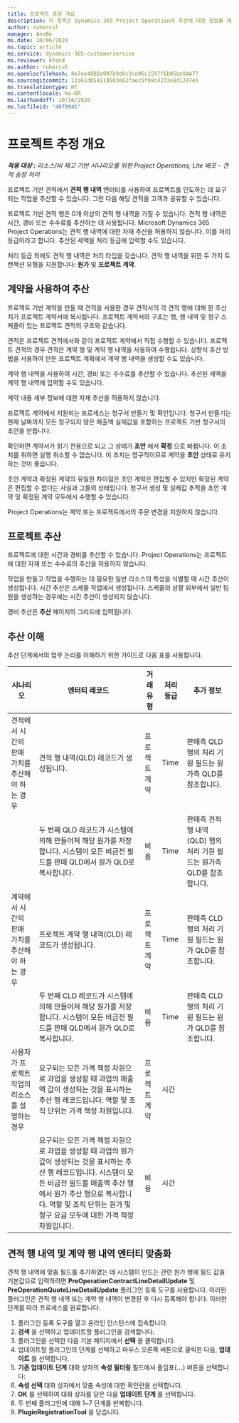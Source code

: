 ```yaml
---
title: 프로젝트 추정 개요
description: 이 항목은 Dynamics 365 Project Operation의 추산에 대한 정보를 제공합니다.
author: ruhercul
manager: AnnBe
ms.date: 10/06/2020
ms.topic: article
ms.service: dynamics-365-customerservice
ms.reviewer: kfend
ms.author: ruhercul
ms.openlocfilehash: 8e7ee4888a907b9d8c3ce06c1597f6b05be84477
ms.sourcegitcommit: 11a61db54119503e82faec5f99c4273e8d1247e5
ms.translationtype: HT
ms.contentlocale: ko-KR
ms.lasthandoff: 10/16/2020
ms.locfileid: "4079941"
---
```

# <a name="estimate-projects-overview"></a>프로젝트 추정 개요

_**적용 대상 :** 리소스/비 재고 기반 시나리오를 위한 Project Operations, Lite 배포 - 견적 송장 처리_

프로젝트 기반 견적에서 **견적 행 내역** 엔터티를 사용하여 프로젝트를 인도하는 데 요구되는 작업을 추산할 수 있습니다. 그런 다음 해당 견적을 고객과 공유할 수 있습니다.

프로젝트 기반 견적 행은 0개 이상의 견적 행 내역을 가질 수 있습니다. 견적 행 내역은 시간, 경비 또는 수수료를 추산하는 데 사용됩니다. Microsoft Dynamics 365 Project Operations는 견적 행 내역에 대한 자재 추산을 허용하지 않습니다. 이를 처리 등급이라고 합니다. 추산된 세액을 처리 등급에 입력할 수도 있습니다.

처리 등급 외에도 견적 행 내역은 처리 타입을 갖습니다. 견적 행 내역을 위한 두 가지 트랜잭션 유형을 지원합니다: **원가** 및 **프로젝트 계약**.

## <a name="estimate-by-using-a-contract"></a>계약을 사용하여 추산

프로젝트 기반 계약을 만들 때 견적을 사용한 경우 견적서의 각 견적 행에 대해 한 추산치가 프로젝트 계약서에 복사됩니다. 프로젝트 계약서의 구조는 행, 행 내역 및 청구 스케줄이 있는 프로젝트 견적의 구조와 같습니다.

견적은 프로젝트 견적에서와 같이 프로젝트 계약에서 직접 수행할 수 있습니다. 프로젝트 견적의 경우 견적은 계약 행 및 계약 행 내역을 사용하여 수행됩니다. 상향식 추산 방법을 사용하여 만든 프로젝트 계획에서 계약 행 내역을 생성할 수도 있습니다.

계약 행 내역을 사용하여 시간, 경비 또는 수수료를 추산할 수 있습니다. 추산된 세액을 계약 행 내역에 입력할 수도 있습니다.

계약 내용 세부 정보에 대한 자재 추산을 허용하지 않습니다.

프로젝트 계약에서 지원되는 프로세스는 청구서 만들기 및 확인입니다. 청구서 만들기는 현재 날짜까지 모든 청구되지 않은 매출액 실제값을 포함하는 프로젝트 기반 청구서의 초안을 만듭니다.

확인하면 계약서가 읽기 전용으로 되고 그 상태가 **초안** 에서 **확정** 으로 바뀝니다. 이 조치를 취하면 실행 취소할 수 없습니다. 이 조치는 영구적이므로 계약을 **초안** 상태로 유지하는 것이 좋습니다.

초안 계약과 확정된 계약의 유일한 차이점은 초안 계약은 편집할 수 있지만 확정된 계약은 편집할 수 없다는 사실과 그들의 상태입니다. 청구서 생성 및 실제값 추적을 초안 계약 및 확정된 계약 모두에서 수행할 수 있습니다.

Project Operations는 계약 또는 프로젝트에서의 주문 변경을 지원하지 않습니다.

## <a name="estimating-projects"></a>프로젝트 추산

프로젝트에 대한 시간과 경비를 추산할 수 있습니다. Project Operations는 프로젝트에 대한 자재 또는 수수료의 추산을 허용하지 않습니다.

작업을 만들고 작업을 수행하는 데 필요한 일반 리소스의 특성을 식별할 때 시간 추산이 생성됩니다. 시간 추산은 스케줄 작업에서 생성됩니다. 스케줄의 상황 외부에서 일반 팀원을 생성하는 경우에는 시간 추산이 생성되지 않습니다.

경비 추산은 **추산** 페이지의 그리드에 입력됩니다.

## <a name="understanding-estimation"></a>추산 이해

추산 단계에서의 업무 논리를 이해하기 위한 가이드로 다음 표를 사용합니다.

| 시나리오                                                                                                                                                                                                                                                                                                                                          | 엔터티 레코드                                                                                                                                                                                                       | 거래 유형 | 처리 등급 | 추가 정보                                                            |
|---------------------------------------------------------------------------------------------------------------------------------------------------------------------------------------------------------------------------------------------------------------------------------------------------------------------------------------------------|---------------------------------------------------------------------------------------------------------------------------------------------------------------------------------------------------------------------|------------------|-------------|-----------------------------------------------------------------------------------|
| 견적에서 시간의 판매 가치를 추산해야 하는 경우                                                                                                                                                                                                                                                                                    | 견적 행 내역(QLD) 레코드가 생성됩니다.                                                                                                                                                                               | 프로젝트 계약 | Time        | 판매측 QLD 행의 처리 기원 필드는 원가측 QLD를 참조합니다. |
|                                                                                                                                                                                                                                                                                     | 두 번째 QLD 레코드가 시스템에 의해 만들어져 해당 원가를 저장합니다. 시스템이 모든 비금전 필드를 판매 QLD에서 원가 QLD로 복사합니다.                                                                                                                                                                               | 비용 | Time        | 판매측 견적 행 내역(QLD) 행의 처리 기원 필드는 원가측 QLD를 참조합니다. |
| 계약에서 시간의 판매 가치를 추산해야 하는 경우                                                                                                                                                                                                                                                                                 | 프로젝트 계약 행 내역(CLD) 레코드가 생성됩니다.                                                                                                                                                                    | 프로젝트 계약 | Time        | 판매측 CLD 행의 처리 기원 필드는 원가 QLD를 참조합니다.      |
|                                                                                                                                                                                                                                                                                  | 두 번째 CLD 레코드가 시스템에 의해 만들어져 해당 원가를 저장합니다. 시스템이 모든 비금전 필드를 판매 QLD에서 원가 QLD로 복사합니다.                                                                                                                                                                    | 비용 | Time        | 판매측 CLD 행의 처리 기원 필드는 원가 QLD를 참조합니다.      |
| 사용자가 프로젝트 작업의 리소스를 설명하는 경우                                                                                                                                                                                                                                                                                            | 요구되는 모든 가격 책정 차원으로 과업을 생성할 때 과업의 매출액 값이 생성되는 것을 표시하는 추산 행 레코드입니다. 역할 및 조직 단위는 가격 책정 차원입니다. | 프로젝트 계약 | 시간        |                                                                                   |
|     | 요구되는 모든 가격 책정 차원으로 과업을 생성할 때 과업의 원가 값이 생성되는 것을 표시하는 추산 행 레코드입니다. 시스템이 모든 비금전 필드를 매출액 추산 행에서 원가 추산 행으로 복사합니다. 역할 및 조직 단위는 원가 및 청구 요금 모두에 대한 가격 책정 차원입니다.                                                                                                                                                                                                                | 비용             | 시간           |                                                                                   |



## <a name="customize-the-quote-line-detail-and-contract-line-detail-entities"></a>견적 행 내역 및 계약 행 내역 엔터티 맞춤화

견적 행 내역에 맞춤 필드를 추가하였는 데 시스템이 만드는 관련 원가 행에 필드 값을 기본값으로 입력하려면 **PreOperationContractLineDetailUpdate** 및 **PreOperationQuoteLineDetailUpdate** 플러그인 등록 도구를 사용합니다. 이러한 플러그인은 견적 행 내역 또는 계약 행 내역이 변경된 후 다시 등록해야 합니다. 이러한 단계를 따라 프로세스를 완료합니다.

1. 플러그인 등록 도구를 열고 온라인 인스턴스에 접속합니다.
2. **검색** 을 선택하고 업데이트할 플러그인을 검색합니다.
3. 플러그인을 선택한 다음 기본 페이지에서 **선택** 을 클릭합니다.
4. 업데이트할 플러그인의 단계를 선택하고 마우스 오른쪽 버튼으로 클릭한 다음, **업데이트** 를 선택합니다.
5. **기존 업데이트 단계** 대화 상자의 **속성 필터링** 필드에서 줄임표(**...**) 버튼을 선택합니다:
6. **속성 선택** 대화 상자에서 맞춤 속성에 대한 확인란을 선택합니다.
7. **OK** 를 선택하여 대화 상자를 닫은 다음 **업데이트 단계** 를 선택합니다.
8. 두 번째 플러그인에 대해 1~7 단계를 반복합니다.
9. **PluginRegistrationTool** 을 닫습니다.

